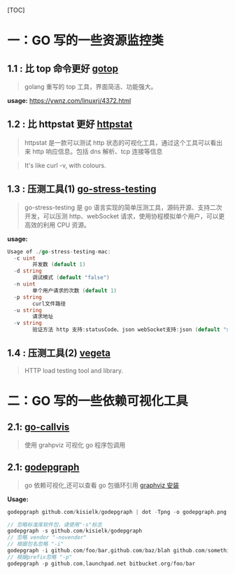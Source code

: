 [TOC]

# 一：GO 写的一些资源监控类

## 1.1 : 比 top 命令更好 [gotop](https://github.com/cjbassi/gotop)

> golang 重写的 top 工具，界面简洁、功能强大。

**usage:** https://ywnz.com/linuxrj/4372.html

## 1.2 : 比 httpstat 更好 [httpstat](https://github.com/davecheney/httpstat)

> httpstat 是一款可以测试 http 状态的可视化工具，通过这个工具可以看出来 http 响应信息。包括 dns 解析、tcp 连接等信息

> It's like curl -v, with colours.

## 1.3 : 压测工具(1) [go-stress-testing](https://github.com/link1st/go-stress-testing)

> go-stress-testing 是 go 语言实现的简单压测工具，源码开源、支持二次开发，可以压测 http、webSocket 请求，使用协程模拟单个用户，可以更高效的利用 CPU 资源。

**usage:**

```go
Usage of ./go-stress-testing-mac:
  -c uint
        并发数 (default 1)
  -d string
        调试模式 (default "false")
  -n uint
        单个用户请求的次数 (default 1)
  -p string
        curl文件路径
  -u string
        请求地址
  -v string
        验证方法 http 支持:statusCode、json webSocket支持:json (default "statusCode")
```

## 1.4 : 压测工具(2) [vegeta](https://github.com/tsenart/vegeta)

> HTTP load testing tool and library.

# 二：GO 写的一些依赖可视化工具

## 2.1: [go-callvis](https://github.com/ofabry/go-callvis)

> 使用 grahpviz 可视化 go 程序包调用

## 2.1: [godepgraph](https://github.com/kisielk/godepgraph)

> go 依赖可视化,还可以查看 go 包循环引用
> [graphviz 安装](http://graphviz.org/download/)

**Usage:**

```go
godepgraph github.com/kisielk/godepgraph | dot -Tpng -o godepgraph.png

// 忽略标准库软件包，请使用"-s"标志
godepgraph -s github.com/kisielk/godepgraph
// 忽略 vendor "-novendor"
// 根据包名忽略 "-i"
godepgraph -i github.com/foo/bar,github.com/baz/blah github.com/something/else
// 根据prefix忽略 "-p"
godepgraph -p github.com,launchpad.net bitbucket.org/foo/bar

```

